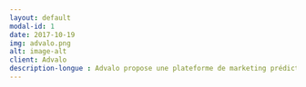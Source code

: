 ```yaml
---
layout: default
modal-id: 1
date: 2017-10-19
img: advalo.png
alt: image-alt
client: Advalo
description-longue : Advalo propose une plateforme de marketing prédictif qui vous permet d'accéder à vos données marketing et d'optimiser vos campagnes omnicanal.
---
```

